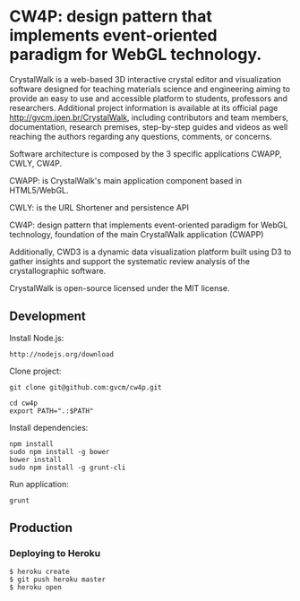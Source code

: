 # CW4P: design pattern that implements event-oriented paradigm for WebGL technology.

CrystalWalk is a web-based 3D interactive crystal editor and visualization software designed for teaching materials science and engineering aiming to provide an easy to use and accessible platform to students, professors and researchers. Additional project information is available at its official page http://gvcm.ipen.br/CrystalWalk, including contributors and team members, documentation, research premises, step-by-step guides and videos as well reaching the authors regarding any questions, comments, or concerns.


Software architecture is composed by the 3 specific applications CWAPP, CWLY, CW4P. 

CWAPP: is CrystalWalk's main application component based in HTML5/WebGL.

CWLY: is the URL Shortener and persistence API

CW4P: design pattern that implements event-oriented paradigm for WebGL technology, foundation of the main CrystalWalk application (CWAPP)


Additionally, CWD3 is a dynamic data visualization platform built using D3 to gather insights and support the systematic review analysis of the crystallographic software.

CrystalWalk is open-source licensed under the MIT license.

## Development

Install Node.js:

```
http://nodejs.org/download
```

Clone project:

```
git clone git@github.com:gvcm/cw4p.git
```

```
cd cw4p
export PATH=".:$PATH"
```

Install dependencies:

```
npm install
sudo npm install -g bower
bower install
sudo npm install -g grunt-cli
```

Run application:

```
grunt
```

## Production

### Deploying to Heroku

```
$ heroku create
$ git push heroku master
$ heroku open
```
